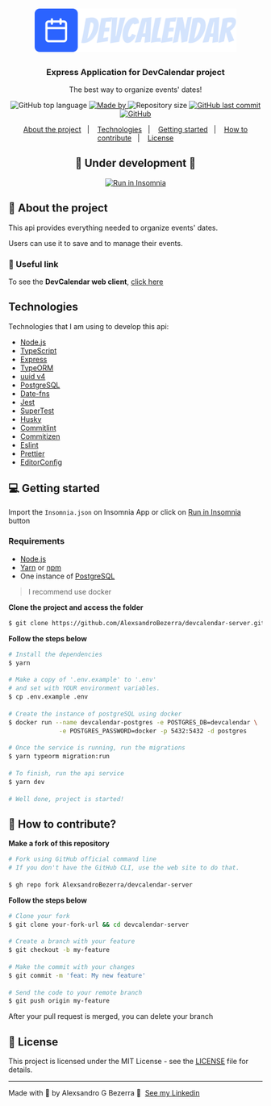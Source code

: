 <h1 align="center">
	<img alt="DevCalendar" src=".github/assets/logo.svg" width="400px" />
</h1>

<h3 align="center">Express Application for DevCalendar project</h3>

<p align="center">The best way to organize events' dates!</p>

<p align="center">
  <img alt="GitHub top language" src="https://img.shields.io/github/languages/top/AlexsandroBezerra/devcalendar-server?color=2B63FF">

  <a href="https://www.linkedin.com/in/alexsandrobezerra/" target="_blank" rel="noopener noreferrer">
    <img alt="Made by" src="https://img.shields.io/badge/made%20by-Alexsandro%20G%20Bezerra-2B63FF">
  </a>

  <img alt="Repository size" src="https://img.shields.io/github/repo-size/AlexsandroBezerra/devcalendar-server?color=2B63FF">

  <a href="https://github.com/AlexsandroBezerra/devcalendar-server/commits/master">
    <img alt="GitHub last commit" src="https://img.shields.io/github/last-commit/AlexsandroBezerra/devcalendar-server?color=2B63FF">
  </a>

  <a href="https://github.com/AlexsandroBezerra/devcalendar-server/blob/main/LICENSE">
    <img alt="GitHub" src="https://img.shields.io/github/license/AlexsandroBezerra/devcalendar-server?color=2B63FF">
  </a>
</p>

<p align="center">
  <a href="#about-the-project">About the project</a>&nbsp;&nbsp;&nbsp;|&nbsp;&nbsp;&nbsp;
  <a href="#technologies">Technologies</a>&nbsp;&nbsp;&nbsp;|&nbsp;&nbsp;&nbsp;
  <a href="#getting-started">Getting started</a>&nbsp;&nbsp;&nbsp;|&nbsp;&nbsp;&nbsp;
  <a href="#how-to-contribute">How to contribute</a>&nbsp;&nbsp;&nbsp;|&nbsp;&nbsp;&nbsp;
  <a href="#license">License</a>
</p>

<h2 align="center">🚧 Under development 🚧</h2>

<p align="center" id="insomnia-button">
  <a href="https://insomnia.rest/run/?label=DevCalendar&uri=https%3A%2F%2Fraw.githubusercontent.com%2FAlexsandroBezerra%2Fdevcalendar-server%2Fmain%2FInsomnia.json" target="_blank" ><img src="https://insomnia.rest/images/run.svg" alt="Run in Insomnia"></a>
</p>

<p id="about-the-project"></p>

## 💁 About the project

This api provides everything needed to organize events' dates.

Users can use it to save and to manage their events.

### 🔗 Useful link

To see the **DevCalendar web client**, [click here](https://github.com/AlexsandroBezerra/devcalendar-web) <br />

<p id="technologies"></p>

## Technologies

Technologies that I am using to develop this api:

- [Node.js](https://nodejs.org/en/)
- [TypeScript](https://www.typescriptlang.org/)
- [Express](https://expressjs.com/pt-br/)
- [TypeORM](https://typeorm.io/#/)
- [uuid v4](https://github.com/thenativeweb/uuidv4/)
- [PostgreSQL](https://www.postgresql.org/)
- [Date-fns](https://date-fns.org/)
- [Jest](https://jestjs.io/)
- [SuperTest](https://github.com/visionmedia/supertest)
- [Husky](https://github.com/typicode/husky)
- [Commitlint](https://github.com/conventional-changelog/commitlint)
- [Commitizen](https://github.com/commitizen/cz-cli)
- [Eslint](https://eslint.org/)
- [Prettier](https://prettier.io/)
- [EditorConfig](https://editorconfig.org/)

<p id="getting-started"></p>

## 💻 Getting started

Import the `Insomnia.json` on Insomnia App or click on [Run in Insomnia](#insomnia-button) button

### Requirements

- [Node.js](https://nodejs.org/en/)
- [Yarn](https://classic.yarnpkg.com/) or [npm](https://www.npmjs.com/)
- One instance of [PostgreSQL](https://www.postgresql.org/)

> I recommend use docker

**Clone the project and access the folder**

```bash
$ git clone https://github.com/AlexsandroBezerra/devcalendar-server.git && cd devcalendar-server
```

**Follow the steps below**

```bash
# Install the dependencies
$ yarn

# Make a copy of '.env.example' to '.env'
# and set with YOUR environment variables.
$ cp .env.example .env

# Create the instance of postgreSQL using docker
$ docker run --name devcalendar-postgres -e POSTGRES_DB=devcalendar \
              -e POSTGRES_PASSWORD=docker -p 5432:5432 -d postgres

# Once the service is running, run the migrations
$ yarn typeorm migration:run

# To finish, run the api service
$ yarn dev

# Well done, project is started!
```

<p id="how-to-contribute"></p>

## 🤔 How to contribute?
**Make a fork of this repository**

```bash
# Fork using GitHub official command line
# If you don't have the GitHub CLI, use the web site to do that.

$ gh repo fork AlexsandroBezerra/devcalendar-server
```

**Follow the steps below**

```bash
# Clone your fork
$ git clone your-fork-url && cd devcalendar-server

# Create a branch with your feature
$ git checkout -b my-feature

# Make the commit with your changes
$ git commit -m 'feat: My new feature'

# Send the code to your remote branch
$ git push origin my-feature
```

After your pull request is merged, you can delete your branch

<p id="license"></p>

## 📝 License

This project is licensed under the MIT License - see the [LICENSE](LICENSE) file for details.

---

Made with :purple_heart: by Alexsandro G Bezerra 👋 &nbsp;[See my Linkedin](https://www.linkedin.com/in/alexsandrobezerra)
